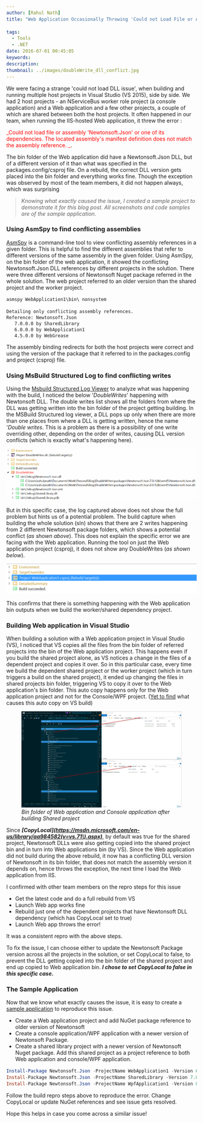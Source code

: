 ```yaml
---
author: [Rahul Nath]
title: "Web Application Occasionally Throwing 'Could not Load File or Assembly or one of its Dependencies' Exception"
  
tags:
  - Tools
  - .NET
date: 2016-07-01 00:45:05
keywords:
description:
thumbnail: ../images/doubleWrite_dll_conflict.jpg
---
```


We were facing a strange 'could not load DLL issue', when building and running multiple host projects in Visual Studio (VS 2015), side by side. We had 2 host projects - an NServiceBus worker role project (a console application) and a Web application and a few other projects, a couple of which are shared between both the host projects. It often happened in our team, when running the IIS-hosted Web application, it threw the error :

<span style='color:red'>_Could not load file or assembly 'Newtonsoft.Json' or one of its dependencies. The located assembly's manifest definition does not match the assembly reference. _</span>.

The bin folder of the Web application did have a Newtonsoft.Json DLL, but of a different version of it than what was specified in the packages.config/csproj file. On a rebuild, the correct DLL version gets placed into the bin folder and everything works fine. Though the exception was observed by most of the team members, it did not happen always, which was surprising

> _Knowing what exactly caused the issue, I created a sample project to demonstrate it for this blog post. All screenshots and code samples are of the sample application._

### Using AsmSpy to find conflicting assemblies

[AsmSpy](https://github.com/mikehadlow/AsmSpy) is a command-line tool to view conflicting assembly references in a given folder. This is helpful to find the different assemblies that refer to different versions of the same assembly in the given folder. Using AsmSpy, on the bin folder of the web application, it showed the conflicting Newtonsoft.Json DLL references by different projects in the solution. There were three different versions of Newtonsoft Nuget package referred in the whole solution. The web project referred to an older version than the shared project and the worker project.

```text
asmspy WebApplication1\bin\ nonsystem

Detailing only conflicting assembly references.
Reference: Newtonsoft.Json
   7.0.0.0 by SharedLibrary
   6.0.0.0 by WebApplication1
   4.5.0.0 by WebGrease
```

The assembly binding redirects for both the host projects were correct and using the version of the package that it referred to in the packages.config and project (csproj) file.

### Using MsBuild Structured Log to find conflicting writes

Using the [Msbuild Structured Log Viewer](https://github.com/KirillOsenkov/MSBuildStructuredLog) to analyze what was happening with the build, I noticed the below '_DoubleWrites_' happening with Newtonsoft DLL. The double writes list shows all the folders from where the DLL was getting written into the bin folder of the project getting building. In the MSBuild Structured log viewer, a DLL pops up only when there are more than one places from where a DLL is getting written, hence the name '_Double writes_. This is a problem as there is a possibility of one write overriding other, depending on the order of writes, causing DLL version conflicts (which is exactly what's happening here).

<img src="../images/doubleWrite_msbuildLogViewer.png" alt="Double Write Dll conflict" />

But in this specific case, the log captured above does not show the full problem but hints us of a potential problem. The build capture when building the whole solution (sln) shows that there are 2 writes happening from 2 different Newtonsoft package folders, which shows a potential conflict (_as shown above_). This does not explain the specific error we are facing with the Web application. Running the tool on just the Web application project (csproj), it does not show any DoubleWrites (_as shown below_).

<img class="left" src="../images/doubleWrite_proj_msbuildLogViewer.png" alt="Double Write Dll conflict" />

This confirms that there is something happening with the Web application bin outputs when we build the worker/shared dependency project.

### Building Web application in Visual Studio

When building a solution with a Web application project in Visual Studio (VS), I noticed that VS copies all the files from the bin folder of referred projects into the bin of the Web application project. This happens even if you build the shared project alone, as VS notices a change in the files of a dependent project and copies it over. So in this particular case, every time we build the dependent shared project or the worker project (which in turn triggers a build on the shared project), it ended up changing the files in shared projects bin folder, triggering VS to copy it over to the Web application's bin folder. This auto copy happens only for the Web application project and not for the Console/WPF project. ([Yet to find](https://twitter.com/rahulpnath/status/745841691979022336) what causes this auto copy on VS build)

<figure>
    <img src="../images/doubleWrite_dll_conflict.jpg" alt="Double Write Dll conflict" />
    <figcaption><em>Bin folder of Web application and Console application after building Shared project</em></figcaption>
</figure>

Since **_[CopyLocal](https://msdn.microsoft.com/en-us/library/aa984582(v=vs.71\).aspx)_**, by default was true for the shared project, Newtonsoft DLLs were also getting copied into the shared project bin and in turn into Web applications bin (by VS). Since the Web application did not build during the above rebuild, it now has a conflicting DLL version of Newtonsoft in its bin folder, that does not match the assembly version it depends on, hence throws the exception, the next time I load the Web application from IIS.

I confirmed with other team members on the repro steps for this issue

- Get the latest code and do a full rebuild from VS
- Launch Web app works fine
- Rebuild just one of the dependent projects that have Newtonsoft DLL dependency (which has CopyLocal set to true)
- Launch Web app throws the error!

It was a consistent repro with the above steps.

To fix the issue, I can choose either to update the Newtonsoft Package version across all the projects in the solution, or set CopyLocal to false, to prevent the DLL getting copied into the bin folder of the shared project and end up copied to Web application bin. **_I chose to set CopyLocal to false in this specific case._**

### The Sample Application

Now that we know what exactly causes the issue, it is easy to create a [sample application](https://github.com/rahulpnath/Blog/tree/master/DoubleWrites) to reproduce this issue.

- Create a Web application project and add NuGet package reference to older version of Newtonsoft
- Create a console application/WPF application with a newer version of Newtonsoft Package.
- Create a shared library project with a newer version of Newtonsoft Nuget package. Add this shared project as a project reference to both Web application and console/WPF application.

```powershell
Install-Package Newtonsoft.Json -ProjectName WebApplication1 -Version 6.0.1
Install-Package Newtonsoft.Json -ProjectName SharedLibrary -Version 7.0.1
Install-Package Newtonsoft.Json -ProjectName WpfApplication1 -Version 8.0.3
```

Follow the build repro steps above to reproduce the error. Change CopyLocal or update NuGet references and see issue gets resolved.

Hope this helps in case you come across a similar issue!
